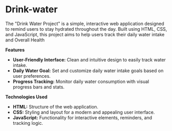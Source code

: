 # Drink-water
The "Drink Water Project" is a simple, interactive web application designed to remind users to stay hydrated throughout the day. Built using HTML, CSS, and JavaScript, this project aims to help users track their daily water intake and Overall Health

**Features**
  - **User-Friendly Interface:** Clean and intuitive design to easily track water intake.
  - **Daily Water Goal:** Set and customize daily water intake goals based on user preferences.
  - **Progress Tracking:** Monitor daily water consumption with visual progress bars and stats.

 **Technologies Used**
   - **HTML:** Structure of the web application.
   - **CSS:** Styling and layout for a modern and appealing user interface.
   - **JavaScript:** Functionality for interactive elements, reminders, and tracking logic.
